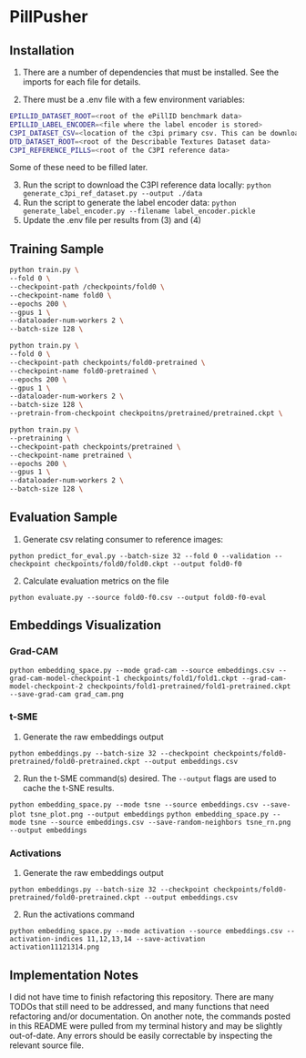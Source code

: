 # PillPusher

## Installation

1. There are a number of dependencies that must be installed. See the imports for each file for details.

2. There must be a .env file with a few environment variables:
```sh
EPILLID_DATASET_ROOT=<root of the ePillID benchmark data>
EPILLID_LABEL_ENCODER=<file where the label encoder is stored>
C3PI_DATASET_CSV=<location of the c3pi primary csv. This can be downloaded from https://www.nlm.nih.gov/databases/download/pill_image.html>
DTD_DATASET_ROOT=<root of the Describable Textures Dataset data>
C3PI_REFERENCE_PILLS=<root of the C3PI reference data>
```
Some of these need to be filled later. 


3. Run the script to download the C3PI reference data locally:
```python generate_c3pi_ref_dataset.py --output ./data```
4. Run the script to generate the label encoder data:
```python generate_label_encoder.py --filename label_encoder.pickle```
5. Update the .env file per results from (3) and (4)

## Training Sample
```sh
python train.py \
--fold 0 \
--checkpoint-path /checkpoints/fold0 \
--checkpoint-name fold0 \
--epochs 200 \
--gpus 1 \
--dataloader-num-workers 2 \
--batch-size 128 \
```

```sh
python train.py \
--fold 0 \
--checkpoint-path checkpoints/fold0-pretrained \
--checkpoint-name fold0-pretrained \
--epochs 200 \
--gpus 1 \
--dataloader-num-workers 2 \
--batch-size 128 \
--pretrain-from-checkpoint checkpoitns/pretrained/pretrained.ckpt \
```

```sh
python train.py \
--pretraining \
--checkpoint-path checkpoints/pretrained \
--checkpoint-name pretrained \
--epochs 200 \
--gpus 1 \
--dataloader-num-workers 2 \
--batch-size 128 \
```

## Evaluation Sample
1. Generate csv relating consumer to reference images:

`python predict_for_eval.py --batch-size 32 --fold 0 --validation --checkpoint checkpoints/fold0/fold0.ckpt --output fold0-f0`

2. Calculate evaluation metrics on the file

`python evaluate.py --source fold0-f0.csv --output fold0-f0-eval`

## Embeddings Visualization
### Grad-CAM
`python embedding_space.py --mode grad-cam --source embeddings.csv --grad-cam-model-checkpoint-1 checkpoints/fold1/fold1.ckpt --grad-cam-model-checkpoint-2 checkpoints/fold1-pretrained/fold1-pretrained.ckpt --save-grad-cam grad_cam.png`

### t-SME
1. Generate the raw embeddings output

`python embeddings.py --batch-size 32 --checkpoint checkpoints/fold0-pretrained/fold0-pretrained.ckpt --output embeddings.csv`

2. Run the t-SME command(s) desired. The `--output` flags are used to cache the t-SNE results.

`python embedding_space.py --mode tsne --source embeddings.csv --save-plot tsne_plot.png --output embeddings`
`python embedding_space.py --mode tsne --source embeddings.csv --save-random-neighbors tsne_rn.png --output embeddings`

### Activations
1. Generate the raw embeddings output

`python embeddings.py --batch-size 32 --checkpoint checkpoints/fold0-pretrained/fold0-pretrained.ckpt --output embeddings.csv`

2. Run the activations command

`python embedding_space.py --mode activation --source embeddings.csv --activation-indices 11,12,13,14 --save-activation activation11121314.png`

## Implementation Notes
I did not have time to finish refactoring this repository. There are many TODOs that still need to be addressed, and many functions that need refactoring and/or documentation. On another note, the commands posted in this README were pulled from my terminal history and may be slightly out-of-date. Any errors should be easily correctable by inspecting the relevant source file.
